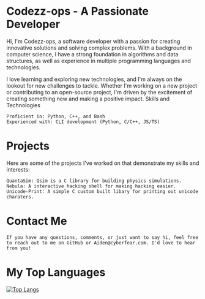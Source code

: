 # Codezz-ops - A Passionate Developer

Hi, I'm Codezz-ops, a software developer with a passion for creating innovative solutions and solving complex problems. With a background in computer science, I have a strong foundation in algorithms and data structures, as well as experience in multiple programming languages and technologies.

I love learning and exploring new technologies, and I'm always on the lookout for new challenges to tackle. Whether I'm working on a new project or contributing to an open-source project, I'm driven by the excitement of creating something new and making a positive impact.
Skills and Technologies

    Proficient in: Python, C++, and Bash
    Experienced with: CLI development (Python, C/C++, JS/TS)

# Projects

   Here are some of the projects I've worked on that demonstrate my skills and interests:

    QuantaSim: Qsim is a C library for building physics simulations.
    Nebula: A interactive hacking shell for making hacking easier.
    Unicode-Print: A simple C custom built libary for printing out unicode charaters.

# Contact Me
    
    If you have any questions, comments, or just want to say hi, feel free to reach out to me on GitHub or Aiden@cyberfear.com. I'd love to hear from you!

# My Top Languages
[![Top Langs](https://github-readme-stats.vercel.app/api/top-langs/?username=codezz-ops&theme=dark)](https://github.com/anuraghazra/github-readme-stats)
